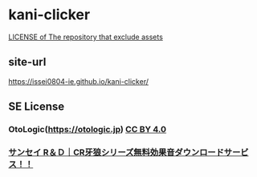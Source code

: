 # kani-clicker

[LICENSE of The repository that exclude assets](./LICENSE)

## site-url
https://issei0804-ie.github.io/kani-clicker/

## SE License

### OtoLogic(https://otologic.jp) [CC BY 4.0](https://creativecommons.org/licenses/by/4.0/deed.ja)

### [サンセイ R＆Ｄ｜CR牙狼シリーズ無料効果音ダウンロードサービス！！](https://www.sansei-rd.co.jp/products04/garo_goldstorm/contents/se-download/index.html)
